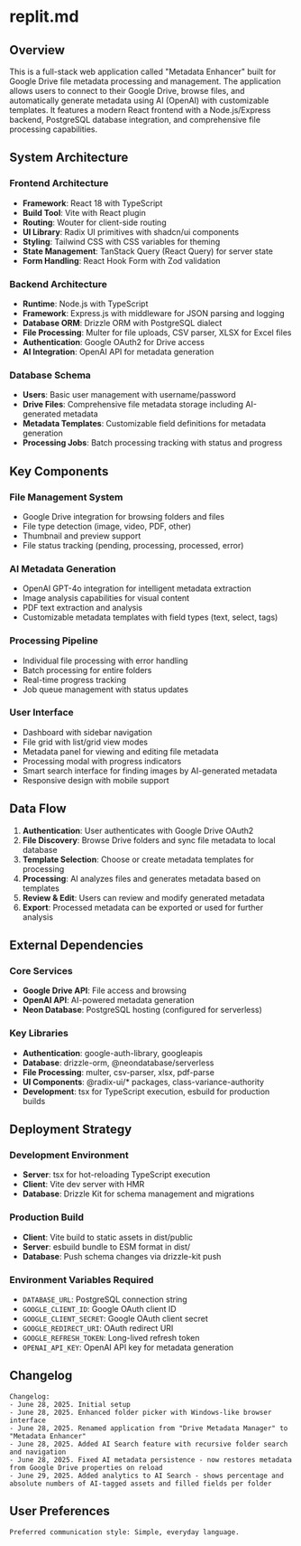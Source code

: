 # replit.md

## Overview

This is a full-stack web application called "Metadata Enhancer" built for Google Drive file metadata processing and management. The application allows users to connect to their Google Drive, browse files, and automatically generate metadata using AI (OpenAI) with customizable templates. It features a modern React frontend with a Node.js/Express backend, PostgreSQL database integration, and comprehensive file processing capabilities.

## System Architecture

### Frontend Architecture
- **Framework**: React 18 with TypeScript
- **Build Tool**: Vite with React plugin
- **Routing**: Wouter for client-side routing
- **UI Library**: Radix UI primitives with shadcn/ui components
- **Styling**: Tailwind CSS with CSS variables for theming
- **State Management**: TanStack Query (React Query) for server state
- **Form Handling**: React Hook Form with Zod validation

### Backend Architecture
- **Runtime**: Node.js with TypeScript
- **Framework**: Express.js with middleware for JSON parsing and logging
- **Database ORM**: Drizzle ORM with PostgreSQL dialect
- **File Processing**: Multer for file uploads, CSV parser, XLSX for Excel files
- **Authentication**: Google OAuth2 for Drive access
- **AI Integration**: OpenAI API for metadata generation

### Database Schema
- **Users**: Basic user management with username/password
- **Drive Files**: Comprehensive file metadata storage including AI-generated metadata
- **Metadata Templates**: Customizable field definitions for metadata generation
- **Processing Jobs**: Batch processing tracking with status and progress

## Key Components

### File Management System
- Google Drive integration for browsing folders and files
- File type detection (image, video, PDF, other)
- Thumbnail and preview support
- File status tracking (pending, processing, processed, error)

### AI Metadata Generation
- OpenAI GPT-4o integration for intelligent metadata extraction
- Image analysis capabilities for visual content
- PDF text extraction and analysis
- Customizable metadata templates with field types (text, select, tags)

### Processing Pipeline
- Individual file processing with error handling
- Batch processing for entire folders
- Real-time progress tracking
- Job queue management with status updates

### User Interface
- Dashboard with sidebar navigation
- File grid with list/grid view modes
- Metadata panel for viewing and editing file metadata
- Processing modal with progress indicators
- Smart search interface for finding images by AI-generated metadata
- Responsive design with mobile support

## Data Flow

1. **Authentication**: User authenticates with Google Drive OAuth2
2. **File Discovery**: Browse Drive folders and sync file metadata to local database
3. **Template Selection**: Choose or create metadata templates for processing
4. **Processing**: AI analyzes files and generates metadata based on templates
5. **Review & Edit**: Users can review and modify generated metadata
6. **Export**: Processed metadata can be exported or used for further analysis

## External Dependencies

### Core Services
- **Google Drive API**: File access and browsing
- **OpenAI API**: AI-powered metadata generation
- **Neon Database**: PostgreSQL hosting (configured for serverless)

### Key Libraries
- **Authentication**: google-auth-library, googleapis
- **Database**: drizzle-orm, @neondatabase/serverless
- **File Processing**: multer, csv-parser, xlsx, pdf-parse
- **UI Components**: @radix-ui/* packages, class-variance-authority
- **Development**: tsx for TypeScript execution, esbuild for production builds

## Deployment Strategy

### Development Environment
- **Server**: tsx for hot-reloading TypeScript execution
- **Client**: Vite dev server with HMR
- **Database**: Drizzle Kit for schema management and migrations

### Production Build
- **Client**: Vite build to static assets in dist/public
- **Server**: esbuild bundle to ESM format in dist/
- **Database**: Push schema changes via drizzle-kit push

### Environment Variables Required
- `DATABASE_URL`: PostgreSQL connection string
- `GOOGLE_CLIENT_ID`: Google OAuth client ID
- `GOOGLE_CLIENT_SECRET`: Google OAuth client secret
- `GOOGLE_REDIRECT_URI`: OAuth redirect URI
- `GOOGLE_REFRESH_TOKEN`: Long-lived refresh token
- `OPENAI_API_KEY`: OpenAI API key for metadata generation

## Changelog

```
Changelog:
- June 28, 2025. Initial setup
- June 28, 2025. Enhanced folder picker with Windows-like browser interface
- June 28, 2025. Renamed application from "Drive Metadata Manager" to "Metadata Enhancer"
- June 28, 2025. Added AI Search feature with recursive folder search and navigation
- June 28, 2025. Fixed AI metadata persistence - now restores metadata from Google Drive properties on reload
- June 29, 2025. Added analytics to AI Search - shows percentage and absolute numbers of AI-tagged assets and filled fields per folder
```

## User Preferences

```
Preferred communication style: Simple, everyday language.
```
